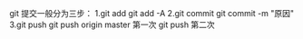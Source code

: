 git 提交一般分为三步：
1.git add
    git add -A
2.git commit
     git commit -m "原因"
3.git push
     git push origin master 第一次
     git push 第二次